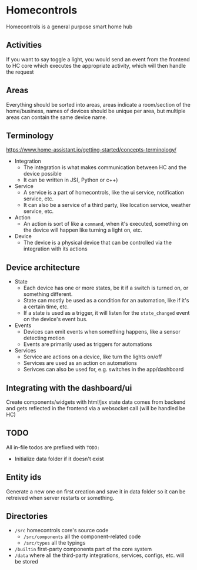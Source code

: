# Homecontrols

Homecontrols is a general purpose smart home hub

## Activities

If you want to say toggle a light, you would send an event from the frontend to HC core which executes the appropriate activity, which will then handle the request

## Areas

Everything should be sorted into areas, areas indicate a room/section of the home/business, names of devices should be unique per area,
but multiple areas can contain the same device name.

## Terminology
https://www.home-assistant.io/getting-started/concepts-terminology/

- Integration
  - The integration is what makes communication between HC and the device possible
  - It can be written in JS(, Python or c++)
- Service
  - A service is a part of homecontrols, like the ui service, notification service, etc.
  - It can also be a service of a third party, like location service, weather service, etc.
- Action
  - An action is sort of like a `command`, when it's executed, something on the device will happen like turning a light on, etc. 
- Device
  - The device is a physical device that can be controlled via the integration with its actions

## Device architecture

- State
  - Each device has one or more states, be it if a switch is turned on, or something different.
  - State can mostly be used as a condition for an automation, like if it's a certain time, etc.
  - If a state is used as a trigger, it will listen for the `state_changed` event on the device's event bus.
- Events
  - Devices can emit events when something happens, like a sensor detecting motion
  - Events are primarily used as triggers for automations
- Services
  - Service are actions on a device, like turn the lights on/off
  - Services are used as an action on automations
  - Serivces can also be used for, e.g. switches in the app/dashboard

## Integrating with the dashboard/ui

Create components/widgets with html/jsx state data comes from backend and gets reflected in the frontend via a websocket call (will be handled be HC)

## TODO

All in-file todos are prefixed with `TODO:`
- Initialize data folder if it doesn't exist

## Entity ids

Generate a new one on first creation and save it in data folder so it can be retreived when server restarts or something.

## Directories

- `/src` homecontrols core's source code
  - `/src/components` all the component-related code
  - `/src/types` all the typings
 - `/builtin` first-party components part of the core system
- `/data` where all the third-party integrations, services, configs, etc. will be stored